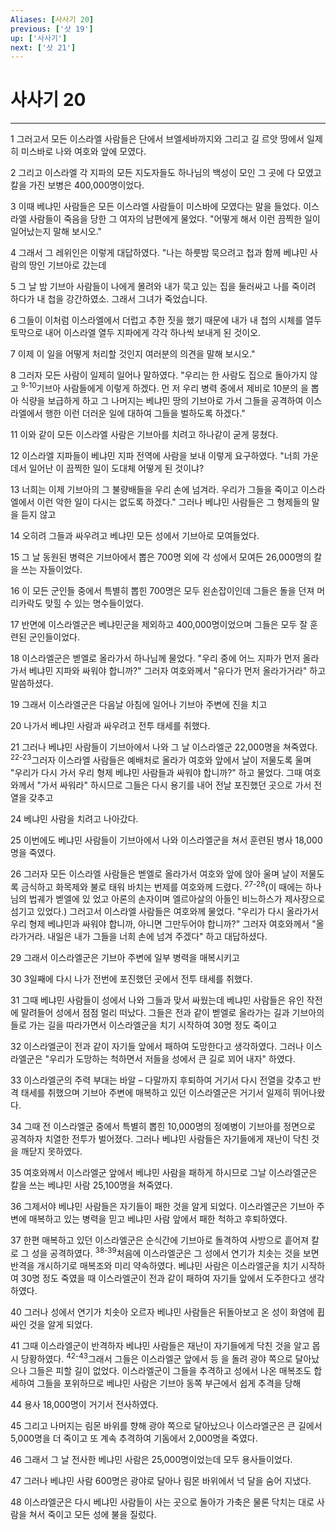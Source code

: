 ```yaml
---
Aliases: [사사기 20]
previous: ['삿 19']
up: ['사사기']
next: ['삿 21']
---
```

# 사사기 20

***


1 그러고서 모든 이스라엘 사람들은 단에서 브엘세바까지와 그리고 길 르앗 땅에서 일제히 미스바로 나와 여호와 앞에 모였다. 

2 그리고 이스라엘 각 지파의 모든 지도자들도 하나님의 백성이 모인 그 곳에 다 모였고 칼을 가진 보병은 400,000명이었다. 

3 이때 베냐민 사람들은 모든 이스라엘 사람들이 미스바에 모였다는 말을 들었다. 이스라엘 사람들이 죽음을 당한 그 여자의 남편에게 물었다. "어떻게 해서 이런 끔찍한 일이 일어났는지 말해 보시오." 

4 그래서 그 레위인은 이렇게 대답하였다. "나는 하룻밤 묵으려고 첩과 함께 베냐민 사람의 땅인 기브아로 갔는데 

5 그 날 밤 기브아 사람들이 나에게 몰려와 내가 묵고 있는 집을 둘러싸고 나를 죽이려 하다가 내 첩을 강간하였소. 그래서 그녀가 죽었습니다. 

6 그들이 이처럼 이스라엘에서 더럽고 추한 짓을 했기 때문에 내가 내 첩의 시체를 열두 토막으로 내어 이스라엘 열두 지파에게 각각 하나씩 보내게 된 것이오. 

7 이제 이 일을 어떻게 처리할 것인지 여러분의 의견을 말해 보시오." 

8 그러자 모든 사람이 일제히 일어나 말하였다. "우리는 한 사람도 집으로 돌아가지 않고 <sup class="versenum">9-10</sup>기브아 사람들에게 이렇게 하겠다. 먼 저 우리 병력 중에서 제비로 10분의 을 뽑아 식량을 보급하게 하고 그 나머지는 베냐민 땅의 기브아로 가서 그들을 공격하여 이스라엘에서 행한 이런 더러운 일에 대하여 그들을 벌하도록 하겠다." 

11 이와 같이 모든 이스라엘 사람은 기브아를 치려고 하나같이 굳게 뭉쳤다. 

12 이스라엘 지파들이 베냐민 지파 전역에 사람을 보내 이렇게 요구하였다. "너희 가운데서 일어난 이 끔찍한 일이 도대체 어떻게 된 것이냐? 

13 너희는 이제 기브아의 그 불량배들을 우리 손에 넘겨라. 우리가 그들을 죽이고 이스라엘에서 이런 악한 일이 다시는 없도록 하겠다." 그러나 베냐민 사람들은 그 형제들의 말을 듣지 않고 

14 오히려 그들과 싸우려고 베냐민 모든 성에서 기브아로 모여들었다. 

15 그 날 동원된 병력은 기브아에서 뽑은 700명 외에 각 성에서 모여든 26,000명의 칼을 쓰는 자들이었다. 

16 이 모든 군인들 중에서 특별히 뽑힌 700명은 모두 왼손잡이인데 그들은 돌을 던져 머리카락도 맞힐 수 있는 명수들이었다. 

17 반면에 이스라엘군은 베냐민군을 제외하고 400,000명이었으며 그들은 모두 잘 훈련된 군인들이었다. 

18 이스라엘군은 벧엘로 올라가서 하나님께 물었다. "우리 중에 어느 지파가 먼저 올라가서 베냐민 지파와 싸워야 합니까?" 그러자 여호와께서 "유다가 먼저 올라가거라" 하고 말씀하셨다. 

19 그래서 이스라엘군은 다음날 아침에 일어나 기브아 주변에 진을 치고 

20 나가서 베냐민 사람과 싸우려고 전투 태세를 취했다. 

21 그러나 베냐민 사람들이 기브아에서 나와 그 날 이스라엘군 22,000명을 쳐죽였다. <sup class="versenum">22-23</sup>그러자 이스라엘 사람들은 예배처로 올라가 여호와 앞에서 날이 저물도록 울며 "우리가 다시 가서 우리 형제 베냐민 사람들과 싸워야 합니까?" 하고 물었다. 그때 여호와께서 "가서 싸워라" 하시므로 그들은 다시 용기를 내어 전날 포진했던 곳으로 가서 전열을 갖추고 

24 베냐민 사람을 치려고 나아갔다. 

25 이번에도 베냐민 사람들이 기브아에서 나와 이스라엘군을 쳐서 훈련된 병사 18,000명을 죽였다. 

26 그러자 모든 이스라엘 사람들은 벧엘로 올라가서 여호와 앞에 앉아 울며 날이 저물도록 금식하고 화목제와 불로 태워 바치는 번제를 여호와께 드렸다. <sup class="versenum">27-28</sup>(이 때에는 하나님의 법궤가 벧엘에 있 었고 아론의 손자이며 엘르아살의 아들인 비느하스가 제사장으로 섬기고 있었다.) 그러고서 이스라엘 사람들은 여호와께 물었다. "우리가 다시 올라가서 우리 형제 베냐민과 싸워야 합니까, 아니면 그만두어야 합니까?" 그러자 여호와께서 "올라가거라. 내일은 내가 그들을 너희 손에 넘겨 주겠다" 하고 대답하셨다. 

29 그래서 이스라엘군은 기브아 주변에 일부 병력을 매복시키고 

30 3일째에 다시 나가 전번에 포진했던 곳에서 전투 태세를 취했다. 

31 그때 베냐민 사람들이 성에서 나와 그들과 맞서 싸웠는데 베냐민 사람들은 유인 작전에 말려들어 성에서 점점 멀리 떠났다. 그들은 전과 같이 벧엘로 올라가는 길과 기브아의 들로 가는 길을 따라가면서 이스라엘군을 치기 시작하여 30명 정도 죽이고 

32 이스라엘군이 전과 같이 자기들 앞에서 패하여 도망한다고 생각하였다. 그러나 이스라엘군은 "우리가 도망하는 척하면서 저들을 성에서 큰 길로 꾀어 내자" 하였다. 

33 이스라엘군의 주력 부대는 바알 – 다말까지 후퇴하여 거기서 다시 전열을 갖추고 반격 태세를 취했으며 기브아 주변에 매복하고 있던 이스라엘군은 거기서 일제히 뛰어나왔다. 

34 그때 전 이스라엘군 중에서 특별히 뽑힌 10,000명의 정예병이 기브아를 정면으로 공격하자 치열한 전투가 벌어졌다. 그러나 베냐민 사람들은 자기들에게 재난이 닥친 것을 깨닫지 못하였다. 

35 여호와께서 이스라엘군 앞에서 베냐민 사람을 패하게 하시므로 그날 이스라엘군은 칼을 쓰는 베냐민 사람 25,100명을 쳐죽였다. 

36 그제서야 베냐민 사람들은 자기들이 패한 것을 알게 되었다. 이스라엘군은 기브아 주변에 매복하고 있는 병력을 믿고 베냐민 사람 앞에서 패한 척하고 후퇴하였다. 

37 한편 매복하고 있던 이스라엘군은 순식간에 기브아로 돌격하여 사방으로 흩어져 칼로 그 성을 공격하였다. <sup class="versenum">38-39</sup>처음에 이스라엘군은 그 성에서 연기가 치솟는 것을 보면 반격을 개시하기로 매복조와 미리 약속하였다. 베냐민 사람은 이스라엘군을 치기 시작하여 30명 정도 죽였을 때 이스라엘군이 전과 같이 패하여 자기들 앞에서 도주한다고 생각하였다. 

40 그러나 성에서 연기가 치솟아 오르자 베냐민 사람들은 뒤돌아보고 온 성이 화염에 휩싸인 것을 알게 되었다. 

41 그때 이스라엘군이 반격하자 베냐민 사람들은 재난이 자기들에게 닥친 것을 알고 몹시 당황하였다. <sup class="versenum">42-43</sup>그래서 그들은 이스라엘군 앞에서 등 을 돌려 광야 쪽으로 달아났으나 그들은 피할 길이 없었다. 이스라엘군이 그들을 추격하고 성에서 나온 매복조도 합세하여 그들을 포위하므로 베냐민 사람은 기브아 동쪽 부근에서 쉽게 추격을 당해 

44 용사 18,000명이 거기서 전사하였다. 

45 그리고 나머지는 림몬 바위를 향해 광야 쪽으로 달아났으나 이스라엘군은 큰 길에서 5,000명을 더 죽이고 또 계속 추격하여 기돔에서 2,000명을 죽였다. 

46 그래서 그 날 전사한 베냐민 사람은 25,000명이었는데 모두 용사들이었다. 

47 그러나 베냐민 사람 600명은 광야로 달아나 림몬 바위에서 넉 달을 숨어 지냈다. 

48 이스라엘군은 다시 베냐민 사람들이 사는 곳으로 돌아가 가축은 물론 닥치는 대로 사람을 쳐서 죽이고 모든 성에 불을 질렀다.
